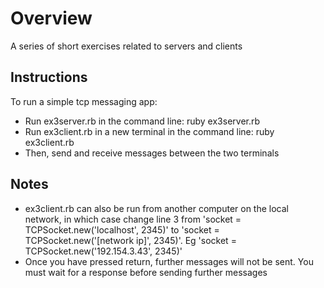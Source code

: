 # Overview

A series of short exercises related to servers and clients

## Instructions

To run a simple tcp messaging app:
- Run ex3server.rb in the command line: ruby ex3server.rb
- Run ex3client.rb in a new terminal in the command line: ruby ex3client.rb
- Then, send and receive messages between the two terminals

## Notes
- ex3client.rb can also be run from another computer on the local network, in which case change line 3 from 'socket = TCPSocket.new('localhost', 2345)' to 'socket = TCPSocket.new('[network ip]', 2345)'. Eg 'socket = TCPSocket.new('192.154.3.43', 2345)'
- Once you have pressed return, further messages will not be sent. You must wait for a response before sending further messages

